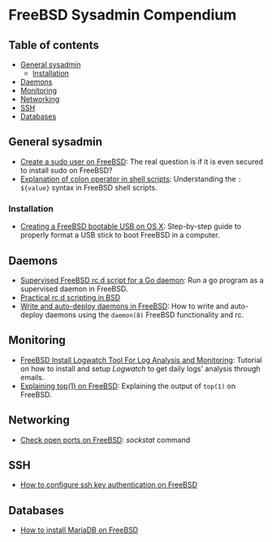 # FreeBSD Sysadmin Compendium
## Table of contents
<!-- vim-markdown-toc GFM -->

* [General sysadmin](#general-sysadmin)
	- [Installation](#installation)
* [Daemons](#daemons)
* [Monitoring](#monitoring)
* [Networking](#networking)
* [SSH](#ssh)
* [Databases](#databases)

<!-- vim-markdown-toc -->

## General sysadmin
* [Create a sudo user on FreeBSD](https://www.vultr.com/docs/create-a-sudo-user-on-freebsd): The real question is if it is even secured to install sudo on FreeBSD?
* [Explanation of colon operator in shell scripts](https://stackoverflow.com/questions/7444504/explanation-of-colon-operator-in-foo-value): Understanding the `: ${value}` syntax in FreeBSD shell scripts.

### Installation
* [Creating a FreeBSD bootable USB on OS X](https://hakk.dev/blog/posts/freebsd-usb-osx/): Step-by-step guide to properly format a USB stick to boot FreeBSD in a computer.

## Daemons
* [Supervised FreeBSD rc.d script for a Go daemon](https://redbyte.eu/en/blog/supervised-freebsd-init-script-for-go-deamon/): Run a go program as a supervised daemon in FreeBSD.
* [Practical rc.d scripting in BSD](https://docs.freebsd.org/en/articles/rc-scripting/index.html)
* [Write and auto-deploy daemons in FreeBSD](https://dev.to/zilti/updated-write-and-auto-deploy-daemons-on-freebsd-k7i): How to write and auto-deploy daemons using the `daemon(8)` FreeBSD functionality and rc.

## Monitoring
* [FreeBSD Install Logwatch Tool For Log Analysis and Monitoring](https://www.cyberciti.biz/faq/freebsd-unix-log-analyzer-configuration/): Tutorial on how to install and setup _Logwatch_ to get daily logs' analysis through emails.
* [Explaining top(1) on FreeBSD](https://klarasystems.com/articles/explaining-top1-on-freebsd/): Explaining the output of `top(1)` on FreeBSD.

## Networking
* [Check open ports on FreeBSD](https://linuxhint.com/check-open-ports-freebsd/): _sockstat_ command

## SSH
* [How to configure ssh key authentication on FreeBSD](https://www.digitalocean.com/community/tutorials/how-to-configure-ssh-key-based-authentication-on-a-freebsd-server)

## Databases
* [How to install MariaDB on FreeBSD](https://www.osradar.com/how-to-install-mariadb-on-freebsd-12/)
